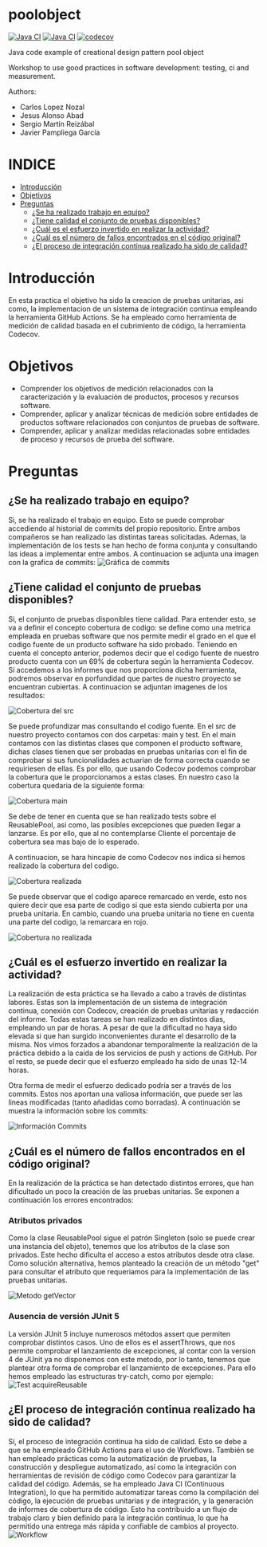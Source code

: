poolobject
==========

[![Java CI](https://github.com/Sermare16/poolobject/actions/workflows/ci_jdk11_build.yml/badge.svg)](https://github.com/Sermare16/poolobject/actions/workflows/ci_jdk11_build.yml) 
[![Java CI](https://github.com/Sermare16/poolobject/actions/workflows/ci_jdk1.8_build_test.yml/badge.svg)](https://github.com/Sermare16/poolobject/actions/workflows/ci_jdk1.8_build_test.yml) 
[![codecov](https://codecov.io/gh/Sermare16/poolobject/graph/badge.svg?token=NvQ17D5kct)](https://codecov.io/gh/Sermare16/poolobject)

Java code example of creational design pattern pool object

Workshop to use good practices in software development: testing, ci and measurement.

Authors:

- Carlos Lopez Nozal
- Jesus Alonso Abad
- Sergio Martín Reizábal
- Javier Pampliega García

# **INDICE**
-   [Introducción](#introducción)
-   [Objetivos](#objetivos)
-   [Preguntas](#preguntas)
    -   [¿Se ha realizado trabajo en equipo?](#¿se-ha-realizado-trabajo-en-equipo)
    -   [¿Tiene calidad el conjunto de pruebas disponibles?](#¿tiene-calidad-el-conjunto-de-pruebas-disponibles)
    -   [¿Cuál es el esfuerzo invertido en realizar la actividad?](#¿cuál-es-el-esfuerzo-invertido-en-realizar-la-actividad)
    -   [¿Cuál es el número de fallos encontrados en el código original?](#¿cuál-es-el-número-de-fallos-encontrados-en-el-código-original)
    -   [¿El proceso de integración continua realizado ha sido de calidad?](#¿el-proceso-de-integración-continua-realizado-ha-sido-de-calidad)

# **Introducción**
En esta practica el objetivo ha sido la creacion de pruebas unitarias, asi como, la implementacion de un sistema de integración continua empleando la herramienta GitHub Actions. Se ha empleado como herramienta de medición de calidad basada en el cubrimiento de código, la herramienta Codecov.

# **Objetivos**
-   Comprender los objetivos de medición relacionados con la caracterización y la evaluación de productos, procesos y recursos software.
-   Comprender, aplicar y analizar técnicas de medición sobre entidades de productos software relacionados con conjuntos de pruebas de software.
-   Comprender, aplicar y analizar medidas relacionadas sobre entidades de proceso y recursos de prueba del software.

# **Preguntas**

## **¿Se ha realizado trabajo en equipo?**
Si, se ha realizado el trabajo en equipo. Esto se puede comprobar accediendo al historial de commits del propio repositorio. Entre ambos compañeros se han realizado las distintas tareas solicitadas. Ademas, la implementación de los tests se han hecho de forma conjunta y consultando las ideas a implementar entre ambos.
A continuacion se adjunta una imagen con la grafica de commits:
![Gráfica de commits](img/graficaCommits.png)

## **¿Tiene calidad el conjunto de pruebas disponibles?**
Si, el conjunto de pruebas disponibles tiene calidad. Para entender esto, se va a definir el concepto cobertura de codigo: se define como una metrica empleada en pruebas software que nos permite medir el grado en el que el codigo fuente de un producto software ha sido probado. Teniendo en cuenta el concepto anterior, podemos decir que el codigo fuente de nuestro producto cuenta con un 69% de cobertura según la herramienta Codecov. Si accedemos a los informes que nos proporciona dicha herramienta, podremos observar en porfundidad que partes de nuestro proyecto se encuentran cubiertas. A continuacion se adjuntan imagenes de los resultados:

![Cobertura del src](img/codecovCoverage.png)

Se puede profundizar mas consultando el codigo fuente. En el src de nuestro proyecto contamos con dos carpetas: main y test. En el main contamos con las distintas clases que componen el producto software, dichas clases tienen que ser probadas en pruebas unitarias con el fin de comprobar si sus funcionalidades actuarian de forma correcta cuando se requiriesen de ellas. Es por ello, que usando Codecov podemos comprobar la cobertura que le proporcionamos a estas clases. En nuestro caso la cobertura quedaria de la siguiente forma:

![Cobertura main](img/mainCoverage.png)

Se debe de tener en cuenta que se han realizado tests sobre el ReusablePool, asi como, las posibles excepciones que pueden llegar a lanzarse. Es por ello, que al no contemplarse Cliente el porcentaje de cobertura sea mas bajo de lo esperado.

A continuacion, se hara hincapie de como Codecov nos indica si hemos realizado la cobertura del codigo.

![Cobertura realizada](img/coverageHecho.png)

Se puede observar que el codigo aparece remarcado en verde, esto nos quiere decir que esa parte de codigo si que esta siendo cubierta por una prueba unitaria. En cambio, cuando una prueba unitaria no tiene en cuenta una parte del codigo, la remarcara en rojo.

![Cobertura no realizada](img/coverageNoHecho.png)

## **¿Cuál es el esfuerzo invertido en realizar la actividad?**
La realización de esta práctica se ha llevado a cabo a través de distintas labores. Estas son la implementación de un sistema de integración continua, conexión con Codecov, creación de pruebas unitarias y redacción del informe. Todas estas tareas se han realizado en distintos dias, empleando un par de horas. A pesar de que la dificultad no haya sido elevada si que han surgido inconvenientes durante el desarrollo de la misma. Nos vimos forzados a abandonar temporalmente la realización de la práctica debido a la caida de los servicios de push y actions de GitHub. Por el resto, se puede decir que el esfuerzo empleado ha sido de unas 12-14 horas.

Otra forma de medir el esfuerzo dedicado podría ser a través de los commits. Estos nos aportan una valiosa información, que puede ser las lineas modificadas (tanto añadidas como borradas). A continuación se muestra la información sobre los commits:

![Información Commits](img/informacionCommits.png)

## **¿Cuál es el número de fallos encontrados en el código original?**
En la realización de la práctica se han detectado distintos errores, que han dificultado un poco la creación de las pruebas unitarias. Se exponen a continuación los errores encontrados:

### **Atributos privados**
Como la clase ReusablePool sigue el patrón Singleton (solo se puede crear una instancia del objeto), tenemos que los atributos de la clase son privados. Este hecho dificulta el acceso a estos atributos desde otra clase. Como solución alternativa, hemos planteado la creación de un método "get" para consultar el atributo que requeriamos para la implementación de las pruebas unitarias.

![Metodo getVector](img/getVector.png)

### **Ausencia de versión JUnit 5**
La versión JUnit 5 incluye numerosos métodos assert que permiten comprobar distintos casos. Uno de ellos es el assertThrows, que nos permite comprobar el lanzamiento de excepciones, al contar con la version 4 de JUnit ya no disponemos con este metodo, por lo tanto, tenemos que plantear otra forma de comprobar el lanzamiento de excepciones. Para ello hemos empleado las estructuras try-catch, como por ejemplo:
![Test acquireReusable](img/testAcquireReusable.png)

## **¿El proceso de integración continua realizado ha sido de calidad?**
Sí, el proceso de integración continua ha sido de calidad. Esto se debe a que se ha empleado GitHub Actions para el uso de Workflows. También se han empleado prácticas como la automatización de pruebas, la construcción y despliegue automatizado, así como la integración con herramientas de revisión de código como Codecov para garantizar la calidad del código. Además, se ha empleado Java CI (Continuous Integration), lo que ha permitido automatizar tareas como la compilación del código, la ejecución de pruebas unitarias y de integración, y la generación de informes de cobertura de código. Esto ha contribuido a un flujo de trabajo claro y bien definido para la integración continua, lo que ha permitido una entrega más rápida y confiable de cambios al proyecto.
![Workflow](img/workflow.png)
